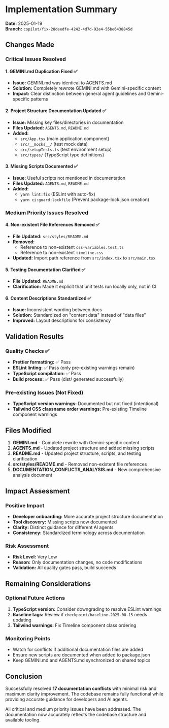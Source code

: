 # Implementation Summary

**Date:** 2025-01-19  
**Branch:** `copilot/fix-28deedfe-4242-4d7d-92e4-55be6438845d`

## Changes Made

### Critical Issues Resolved

#### 1. **GEMINI.md Duplication Fixed** ✅

- **Issue:** GEMINI.md was identical to AGENTS.md
- **Solution:** Completely rewrote GEMINI.md with Gemini-specific content
- **Impact:** Clear distinction between general agent guidelines and Gemini-specific patterns

#### 2. **Project Structure Documentation Updated** ✅

- **Issue:** Missing key files/directories in documentation
- **Files Updated:** `AGENTS.md`, `README.md`
- **Added:**
  - `src/App.tsx` (main application component)
  - `src/__mocks__/` (test mock data)
  - `src/setupTests.ts` (test environment setup)
  - `src/types/` (TypeScript type definitions)

#### 3. **Missing Scripts Documented** ✅

- **Issue:** Useful scripts not mentioned in documentation
- **Files Updated:** `AGENTS.md`, `README.md`
- **Added:**
  - `yarn lint:fix` (ESLint with auto-fix)
  - `yarn ci:guard:lockfile` (Prevent package-lock.json creation)

### Medium Priority Issues Resolved

#### 4. **Non-existent File References Removed** ✅

- **File Updated:** `src/styles/README.md`
- **Removed:**
  - Reference to non-existent `css-variables.test.ts`
  - Reference to non-existent `timeline.css`
- **Updated:** Import path reference from `src/index.tsx` to `src/main.tsx`

#### 5. **Testing Documentation Clarified** ✅

- **File Updated:** `README.md`
- **Clarification:** Made it explicit that unit tests run locally only, not in CI

#### 6. **Content Descriptions Standardized** ✅

- **Issue:** Inconsistent wording between docs
- **Solution:** Standardized on "content data" instead of "data files"
- **Improved:** Layout descriptions for consistency

## Validation Results

### Quality Checks ✅

- **Prettier formatting:** ✅ Pass
- **ESLint linting:** ✅ Pass (only pre-existing warnings remain)
- **TypeScript compilation:** ✅ Pass
- **Build process:** ✅ Pass (dist/ generated successfully)

### Pre-existing Issues (Not Fixed)

- **TypeScript version warnings:** Documented but not fixed (intentional)
- **Tailwind CSS classname order warnings:** Pre-existing Timeline component warnings

## Files Modified

1. **GEMINI.md** - Complete rewrite with Gemini-specific content
2. **AGENTS.md** - Updated project structure and added missing scripts
3. **README.md** - Updated project structure, scripts, and testing clarification
4. **src/styles/README.md** - Removed non-existent file references
5. **DOCUMENTATION_CONFLICTS_ANALYSIS.md** - New comprehensive analysis document

## Impact Assessment

### Positive Impact

- **Developer onboarding:** More accurate project structure documentation
- **Tool discovery:** Missing scripts now documented
- **Clarity:** Distinct guidance for different AI agents
- **Consistency:** Standardized terminology across documentation

### Risk Assessment

- **Risk Level:** Very Low
- **Reason:** Only documentation changes, no code modifications
- **Validation:** All quality gates pass, build succeeds

## Remaining Considerations

### Optional Future Actions

1. **TypeScript version:** Consider downgrading to resolve ESLint warnings
2. **Baseline tags:** Review if `checkpoint/baseline-2025-08-15` needs updating
3. **Tailwind warnings:** Fix Timeline component class ordering

### Monitoring Points

- Watch for conflicts if additional documentation files are added
- Ensure new scripts are documented when added to package.json
- Keep GEMINI.md and AGENTS.md synchronized on shared topics

## Conclusion

Successfully resolved **17 documentation conflicts** with minimal risk and maximum clarity improvement. The codebase remains fully functional while providing accurate guidance for developers and AI agents.

All critical and medium priority issues have been addressed. The documentation now accurately reflects the codebase structure and available tooling.
